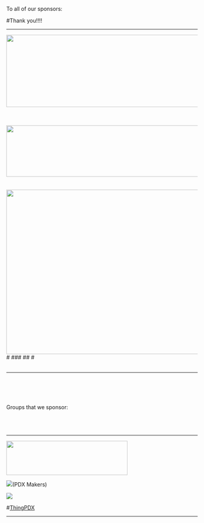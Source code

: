 To all of our sponsors:  

#Thank you!!!! 
***  
 
<a href="https://www.microsoft.com/en-us/"><img src="http://www.rcsglobal.com/wp-content/uploads/2015/02/Microsoft-Logo.jpg" align="middle" height="190" width="640" ></a>  
<br><br>

<a href="http://www.hakko.com"><img src="http://www.hakko.com.sg/wp-content/themes/hakko/img/logo.jpg" align="middle" height="135" width="640" ></a>  
<br><br>
<a href="http://www.jaguarlandrover.com/gl/en/"><img src="https://encrypted-tbn1.gstatic.com/images?q=tbn:ANd9GcQeFFUk0BKhqo6WFu9Fdq3aG00eYqmXDC-RgZscEjMrbfAWy_ppxg" align="middle" height="432" width="640"></a>  # ### ## # 
<br><br>
***  
<br><br><br><br>
Groups that we sponsor:
<br><br><br><br> 

***  
<a href="http://www.hardwaremassive.com"><img src="https://hardwaremassive.com/sites/default/files/site_branding/header_logo/hardwaremassive_header_logo.svg" height="90" width="319"></a>  

<a href="http://www.pdxmakers.com"><img src="http://www.pdxmakers.com/images/pdxmakersLogo_header_short.png"></a>(PDX Makers)  

<a href="http://www.pdxmakerweek.com"><img src="http://photos1.meetupstatic.com/photos/event/5/4/7/f/600_453441631.jpeg"></a>  
 


#[ThingPDX](http://www.meetup.com/ThingPDX/)  

***
